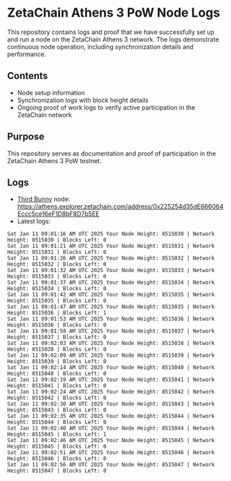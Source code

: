 # ZetaChain Athens 3 PoW Node Logs
This repository contains logs and proof that we have successfully set up and run a node on the ZetaChain Athens 3 network. The logs demonstrate continuous node operation, including synchronization details and performance.

## Contents
- Node setup information
- Synchronization logs with block height details
- Ongoing proof of work logs to verify active participation in the ZetaChain network

## Purpose
This repository serves as documentation and proof of participation in the ZetaChain Athens 3 PoW testnet.

## Logs

- [Third Bunny](https://thirdbunny.xyz/) node: https://athens.explorer.zetachain.com/address/0x225254d35dE666064Eccc5ce16eF1D8bF8D7b5EE
- Latest logs:
```
Sat Jan 11 09:01:16 AM UTC 2025 Your Node Height: 8515030 | Network Height: 8515030 | Blocks Left: 0
Sat Jan 11 09:01:21 AM UTC 2025 Your Node Height: 8515031 | Network Height: 8515031 | Blocks Left: 0
Sat Jan 11 09:01:26 AM UTC 2025 Your Node Height: 8515032 | Network Height: 8515032 | Blocks Left: 0
Sat Jan 11 09:01:32 AM UTC 2025 Your Node Height: 8515033 | Network Height: 8515033 | Blocks Left: 0
Sat Jan 11 09:01:37 AM UTC 2025 Your Node Height: 8515034 | Network Height: 8515034 | Blocks Left: 0
Sat Jan 11 09:01:42 AM UTC 2025 Your Node Height: 8515035 | Network Height: 8515035 | Blocks Left: 0
Sat Jan 11 09:01:47 AM UTC 2025 Your Node Height: 8515035 | Network Height: 8515036 | Blocks Left: 1
Sat Jan 11 09:01:53 AM UTC 2025 Your Node Height: 8515036 | Network Height: 8515036 | Blocks Left: 0
Sat Jan 11 09:01:58 AM UTC 2025 Your Node Height: 8515037 | Network Height: 8515037 | Blocks Left: 0
Sat Jan 11 09:02:03 AM UTC 2025 Your Node Height: 8515038 | Network Height: 8515038 | Blocks Left: 0
Sat Jan 11 09:02:09 AM UTC 2025 Your Node Height: 8515039 | Network Height: 8515039 | Blocks Left: 0
Sat Jan 11 09:02:14 AM UTC 2025 Your Node Height: 8515040 | Network Height: 8515040 | Blocks Left: 0
Sat Jan 11 09:02:19 AM UTC 2025 Your Node Height: 8515041 | Network Height: 8515041 | Blocks Left: 0
Sat Jan 11 09:02:24 AM UTC 2025 Your Node Height: 8515042 | Network Height: 8515042 | Blocks Left: 0
Sat Jan 11 09:02:30 AM UTC 2025 Your Node Height: 8515043 | Network Height: 8515043 | Blocks Left: 0
Sat Jan 11 09:02:35 AM UTC 2025 Your Node Height: 8515044 | Network Height: 8515044 | Blocks Left: 0
Sat Jan 11 09:02:40 AM UTC 2025 Your Node Height: 8515044 | Network Height: 8515045 | Blocks Left: 1
Sat Jan 11 09:02:46 AM UTC 2025 Your Node Height: 8515045 | Network Height: 8515045 | Blocks Left: 0
Sat Jan 11 09:02:51 AM UTC 2025 Your Node Height: 8515046 | Network Height: 8515046 | Blocks Left: 0
Sat Jan 11 09:02:56 AM UTC 2025 Your Node Height: 8515047 | Network Height: 8515047 | Blocks Left: 0
```
